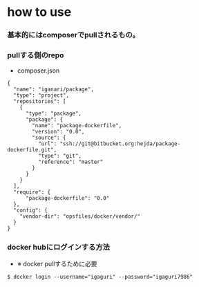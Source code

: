 # how to use

### 基本的にはcomposerでpullされるもの。


### pullする側のrepo

+ composer.json

```
{
  "name": "iganari/package",
  "type": "project",
  "repositories": [
    {
      "type": "package",
      "package": {
        "name": "package-dockerfile",
        "version": "0.0",
        "source": {
          "url": "ssh://git@bitbucket.org:hejda/package-dockerfile.git",
          "type": "git",
          "reference": "master"
        }
      }
    }
  ],
  "require": {
      "package-dockerfile": "0.0"
  },
  "config": {
    "vendor-dir": "opsfiles/docker/vendor/"
  }
}
```

### docker hubにログインする方法

+ ※ docker pullするために必要

```
$ docker login --username="igaguri" --password="igaguri7986"
```
